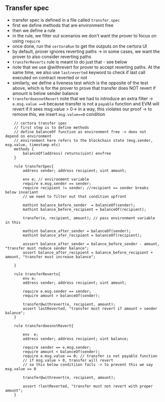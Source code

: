 ## Transfer spec


- transfer spec is defined in a file called `transfer.spec`
- first we define methods that are environment free
- then we define a rule
- in the rule, we filter out scenarios we don't want the prover to focus on using `require`
- once done, run the `certoraRun` to get the outputs on the certora UI
- by default, prover ignores reverting paths -> in some cases, we want the prover to also consider reverting paths
- `transferReverts` rule is meant to do just that - see below
- note that we use @withrevert for prover to accept reverting paths. At the same time, we also use `lastreverted` keyword to check if last call executed on contract reverted or not
- similarly, we define a liveness test which is the opposite of the test above, which is for the prover to prove that transfer does NOT revert if amount is below sender balance
- `transferdoesnotRevert` note that we had to introduce an extra filter -> `e.msg.value ==0` because transfer is not a `payable` function and EVM will revert if it sees msg.value > 0-> in a way, this violates our proof -> to remove this, we insert `msg.value==0` condition

```
	// certora transfer spec
	// first step is to define methods 
	// define balanceOf function as environment free -> does not depend on environment
	// environment here refers to the blockchain state (msg.sender, msg.value, timestamp etc)
	methods {
		balanceOf(address) returns(uint) envfree
	}

	rule transferSpec{
		address sender; address recipient; uint amount;

		env e; // environment variable
		require e.msg.sender == sender;
		require recipient != sender; //recipient == sender breaks below invariant
		// we need to filter out that condition upfront

		mathint balance_before_sender  = balanceOf(sender);
		mathint balance_before_recipient = balanceOf(recipient);

		transfer(e, recipient, amount); // pass environment variable in this
		
		mathint balance_after_sender = balanceOf(sender);
		mathint balance_afer_recipient = balanceOf(recipient);

		asssert balance_after_sender = balance_before_sender - amount, "transfer must reduce sender balance";
		assert balance_after_recipient = balance_before_recipient + amount, "transfer must increase balance";
		
	}

	rule transferReverts{
		env e;
		address sender; address recipient; uint amount;

		require e.msg.sender == sender;
		require amount > balanceOf(sender);

		transfer@withrevert(e, recipient, amount);
		assert lastReverted, "transfer must revert if amount > sender balance";
	}
	
	rule transferdoesnotRevert{
		
		env  e;
		address sender; address recipient; uint balance;
		
		require sender == e.msg.sender;
		require amount < balanceOf(sender);
		require e.msg.value == 0; // transfer is not payable function
		// if msg.value > 0, transfer will revert
		// so this below conditiion fails -> to prevent this we say msg.value == 0
	
		transfer@withrevert(e, recipient, amount);

		assert !lastReverted, "transfer must not revert with proper amount";
	}



```
